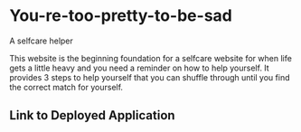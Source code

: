 # You-re-too-pretty-to-be-sad
A selfcare helper

This website is the beginning foundation for a selfcare website for when life gets a little heavy and you need a reminder on how to help yourself.
It provides 3 steps to help yourself that you can shuffle through until you find the correct match for yourself.


## Link to Deployed Application
